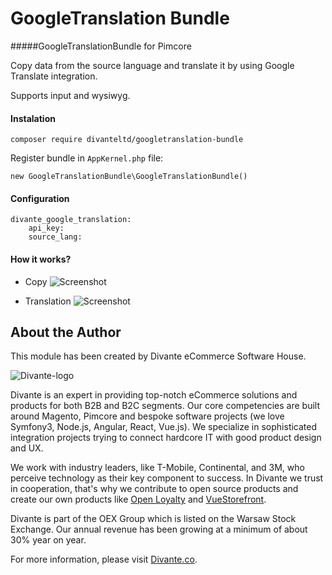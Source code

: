# GoogleTranslation Bundle
#####GoogleTranslationBundle for Pimcore

Copy data from the source language and translate it by using Google Translate integration.

Supports input and wysiwyg.


#### Instalation
`composer require divanteltd/googletranslation-bundle`

Register bundle in `AppKernel.php` file:

```new GoogleTranslationBundle\GoogleTranslationBundle()```

#### Configuration
```
divante_google_translation:
    api_key: 
    source_lang:
```

#### How it works?

- Copy
![Screenshot](copy.png)

- Translation
![Screenshot](translate.png)

## <a name="authors"></a>About the Author

This module has been created by Divante eCommerce Software House.

![Divante-logo](http://divante.co/logo-HG.png "Divante")

Divante is an expert in providing top-notch eCommerce solutions and products for both B2B and B2C segments. Our core competencies are built around Magento, Pimcore and bespoke software projects (we love Symfony3, Node.js, Angular, React, Vue.js). We specialize in sophisticated integration projects trying to connect hardcore IT with good product design and UX.

We work with industry leaders, like T-Mobile, Continental, and 3M, who perceive technology as their key component to success. In Divante we trust in cooperation, that's why we contribute to open source products and create our own products like [Open Loyalty](http://www.openloyalty.io/ "Open Loyalty") and [VueStorefront](https://github.com/DivanteLtd/vue-storefront "Vue Storefront").

Divante is part of the OEX Group which is listed on the Warsaw Stock Exchange. Our annual revenue has been growing at a minimum of about 30% year on year.

For more information, please visit [Divante.co](https://divante.co/ "Divante.co").